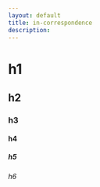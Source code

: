 ```yaml
---
layout: default
title: in-correspondence
description: 
---
```


# h1
## h2
### h3
#### h4
##### h5
###### h6
